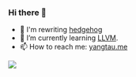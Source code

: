 ### Hi there 👋

<!--
**yangtau/yangtau** is a ✨ _special_ ✨ repository because its `README.md` (this file) appears on your GitHub profile.

Here are some ideas to get you started:

- 
- 🔭 I’m currently working on ...
- 👯 I’m looking to collaborate on ...
- 🤔 I’m looking for help with ...
- 💬 Ask me about ...

- 😄 Pronouns: ...
- ⚡ Fun fact: ...


-->

- 🔭 I'm rewriting [hedgehog](https://github.com/yangtau/hedgehog)
- 🌱 I’m currently learning [LLVM](https://llvm.org/).
- 📫 How to reach me: [yangtau.me](https://yangtau.me)

<img style="display:inline-block;vertical-align:top"
  src="https://github-readme-stats.vercel.app/api/top-langs?username=yangtau" />  
</a>
